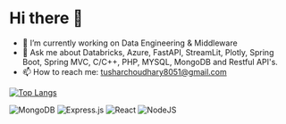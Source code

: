 # Hi there 👋
 
- 🔭 I’m currently working on Data Engineering & Middleware
- 💬 Ask me about Databricks, Azure, FastAPI, StreamLit, Plotly, Spring Boot, Spring MVC, C/C++, PHP, MYSQL, MongoDB and Restful API's.
- 📫 How to reach me: tusharchoudhary8051@gmail.com

[![Top Langs](https://github-readme-stats.vercel.app/api/top-langs/?username=tush16&layout=compact)](https://github.com/anuraghazra/github-readme-stats)

![MongoDB](https://img.shields.io/badge/MongoDB-%234ea94b.svg?style=for-the-badge&logo=mongodb&logoColor=white)
![Express.js](https://img.shields.io/badge/express.js-%23404d59.svg?style=for-the-badge&logo=express&logoColor=%2361DAFB)
![React](https://img.shields.io/badge/react-%2320232a.svg?style=for-the-badge&logo=react&logoColor=%2361DAFB)
![NodeJS](https://img.shields.io/badge/node.js-6DA55F?style=for-the-badge&logo=node.js&logoColor=white)

